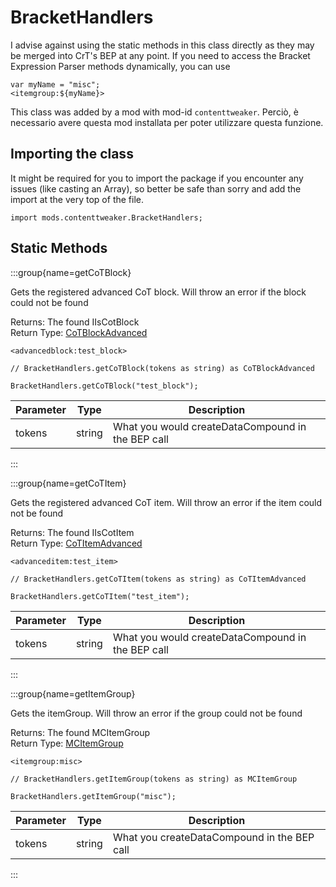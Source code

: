 # BracketHandlers

I advise against using the static methods in this class directly as they may be merged into CrT's BEP at any point. If you need to access the Bracket Expression Parser methods dynamically, you can use
 ```zencode
 var myName = "misc";
 <itemgroup:${myName}>
 ```

This class was added by a mod with mod-id `contenttweaker`. Perciò, è necessario avere questa mod installata per poter utilizzare questa funzione.

## Importing the class

It might be required for you to import the package if you encounter any issues (like casting an Array), so better be safe than sorry and add the import at the very top of the file.
```zenscript
import mods.contenttweaker.BracketHandlers;
```


## Static Methods

:::group{name=getCoTBlock}

Gets the registered advanced CoT block. Will throw an error if the block could not be found

Returns: The found IIsCotBlock  
Return Type: [CoTBlockAdvanced](/mods/contenttweaker/API/block/advance/CoTBlockAdvanced)

```zenscript
<advancedblock:test_block>

// BracketHandlers.getCoTBlock(tokens as string) as CoTBlockAdvanced

BracketHandlers.getCoTBlock("test_block");
```

| Parameter | Type   | Description                                       |
| --------- | ------ | ------------------------------------------------- |
| tokens    | string | What you would createDataCompound in the BEP call |


:::

:::group{name=getCoTItem}

Gets the registered advanced CoT item. Will throw an error if the item could not be found

Returns: The found IIsCotItem  
Return Type: [CoTItemAdvanced](/mods/contenttweaker/API/item/advance/CoTItemAdvanced)

```zenscript
<advanceditem:test_item>

// BracketHandlers.getCoTItem(tokens as string) as CoTItemAdvanced

BracketHandlers.getCoTItem("test_item");
```

| Parameter | Type   | Description                                       |
| --------- | ------ | ------------------------------------------------- |
| tokens    | string | What you would createDataCompound in the BEP call |


:::

:::group{name=getItemGroup}

Gets the itemGroup. Will throw an error if the group could not be found

Returns: The found MCItemGroup  
Return Type: [MCItemGroup](/mods/contenttweaker/API/item/MCItemGroup)

```zenscript
<itemgroup:misc>

// BracketHandlers.getItemGroup(tokens as string) as MCItemGroup

BracketHandlers.getItemGroup("misc");
```

| Parameter | Type   | Description                                 |
| --------- | ------ | ------------------------------------------- |
| tokens    | string | What you createDataCompound in the BEP call |


:::

